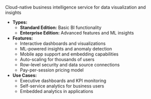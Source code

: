 Cloud-native business intelligence service for data visualization and insights
- **Types:**
    - **Standard Edition:** Basic BI functionality
    - **Enterprise Edition:** Advanced features and ML insights
- **Features:**
    - Interactive dashboards and visualizations
    - ML-powered insights and anomaly detection
    - Mobile app support and embedding capabilities
    - Auto-scaling for thousands of users
    - Row-level security and data source connections
    - Pay-per-session pricing model
- **Use Cases:**
    - Executive dashboards and KPI monitoring
    - Self-service analytics for business users
    - Embedded analytics in applications